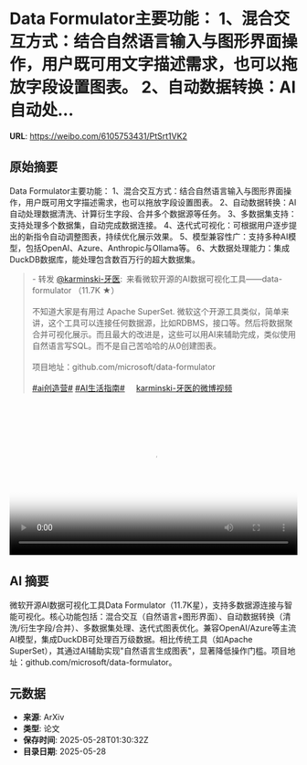 # Data Formulator主要功能： 1、混合交互方式：结合自然语言输入与图形界面操作，用户既可用文字描述需求，也可以拖放字段设置图表。 2、自动数据转换：AI自动处...

**URL**: https://weibo.com/6105753431/PtSrt1VK2

## 原始摘要

Data Formulator主要功能：  1、混合交互方式：结合自然语言输入与图形界面操作，用户既可用文字描述需求，也可以拖放字段设置图表。  2、自动数据转换：AI自动处理数据清洗、计算衍生字段、合并多个数据源等任务。  3、多数据集支持：支持处理多个数据集，自动完成数据连接。  4、迭代式可视化：可根据用户逐步提出的新指令自动调整图表，持续优化展示效果。  5、模型兼容性广：支持多种AI模型，包括OpenAI、Azure、Anthropic与Ollama等。  6、大数据处理能力：集成DuckDB数据库，能处理包含数百万行的超大数据集。<br><blockquote> - 转发 <a href="https://weibo.com/2169039837" target="_blank">@karminski-牙医</a>: 来看微软开源的AI数据可视化工具——data-formulator （11.7K ★）<br><br>不知道大家是有用过 Apache SuperSet. 微软这个开源工具类似，简单来讲，这个工具可以连接任何数据源，比如RDBMS，接口等。然后将数据聚合并可视化展示。而且最大的改进是，这些可以用AI来辅助完成，类似使用自然语言写SQL。而不是自己苦哈哈的从0创建图表。<br><br>项目地址：github.com/microsoft/data-formulator<br><br><a href="https://m.weibo.cn/search?containerid=231522type%3D1%26t%3D10%26q%3D%23ai%E5%88%9B%E9%80%A0%E8%90%A5%23" data-hide=""><span class="surl-text">#ai创造营#</span></a> <a href="https://m.weibo.cn/search?containerid=231522type%3D1%26t%3D10%26q%3D%23AI%E7%94%9F%E6%B4%BB%E6%8C%87%E5%8D%97%23&amp;extparam=%23AI%E7%94%9F%E6%B4%BB%E6%8C%87%E5%8D%97%23" data-hide=""><span class="surl-text">#AI生活指南#</span></a> <a href="https://video.weibo.com/show?fid=1034:5170455150264391" data-hide=""><span class="url-icon"><img style="width: 1rem;height: 1rem" src="https://h5.sinaimg.cn/upload/2015/09/25/3/timeline_card_small_video_default.png" referrerpolicy="no-referrer"></span><span class="surl-text">karminski-牙医的微博视频</span></a></blockquote><br clear="both"><div style="clear: both"></div><video controls="controls" poster="https://tvax3.sinaimg.cn/orj480/8148ebddly1i1sjp305s6j21hc0u0q6k.jpg" style="width: 100%"><source src="https://f.video.weibocdn.com/o0/6yTnjzZMlx08oxpQeIN201041200U4hx0E010.mp4?label=mp4_720p&amp;template=1282x720.25.0&amp;ori=0&amp;ps=1Cx9YB1mmR49jS&amp;Expires=1748399403&amp;ssig=DSwAeMDTGk&amp;KID=unistore,video"><source src="https://f.video.weibocdn.com/o0/wkZIqxP1lx08oxpQ2J6w01041200raDB0E010.mp4?label=mp4_hd&amp;template=852x480.25.0&amp;ori=0&amp;ps=1Cx9YB1mmR49jS&amp;Expires=1748399403&amp;ssig=Or8CRha05I&amp;KID=unistore,video"><source src="https://f.video.weibocdn.com/o0/NZxdkeX2lx08oxpQ3IL601041200gGdL0E010.mp4?label=mp4_ld&amp;template=640x360.25.0&amp;ori=0&amp;ps=1Cx9YB1mmR49jS&amp;Expires=1748399403&amp;ssig=Jv8MPnTrFS&amp;KID=unistore,video"><p>视频无法显示，请前往<a href="https://video.weibo.com/show?fid=1034%3A5170455150264391" target="_blank" rel="noopener noreferrer">微博视频</a>观看。</p></video>

## AI 摘要

微软开源AI数据可视化工具Data Formulator（11.7K星），支持多数据源连接与智能可视化。核心功能包括：混合交互（自然语言+图形界面）、自动数据转换（清洗/衍生字段/合并）、多数据集处理、迭代式图表优化。兼容OpenAI/Azure等主流AI模型，集成DuckDB可处理百万级数据。相比传统工具（如Apache SuperSet），其通过AI辅助实现"自然语言生成图表"，显著降低操作门槛。项目地址：github.com/microsoft/data-formulator。

## 元数据

- **来源**: ArXiv
- **类型**: 论文
- **保存时间**: 2025-05-28T01:30:32Z
- **目录日期**: 2025-05-28
